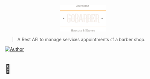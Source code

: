 <p align="center">
  <img src="logo.png" width="150">
</p>

> A Rest API to manage services appointments of a barber shop.

  [![Author](https://img.shields.io/badge/author-Adriel%20Garcia-orange)](https://github.com/AdrielGarciaS)

# :construction_worker:
